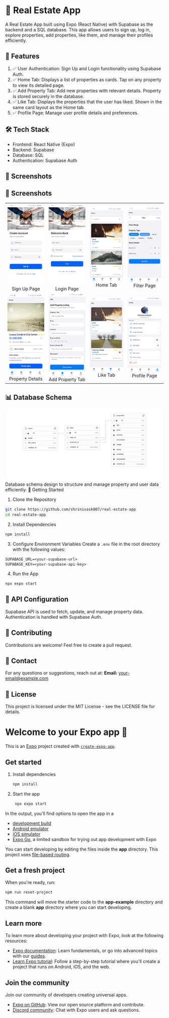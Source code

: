# 🏡 Real Estate App
A Real Estate App built using Expo (React Native) with Supabase as the backend and a SQL database. This app allows users to sign up, log in, explore properties, add properties, like them, and manage their profiles efficiently.

## 📱 Features
1. ✅ User Authentication: Sign Up and Login functionality using Supabase Auth.
2. ✅ Home Tab: Displays a list of properties as cards. Tap on any property to view its detailed page.
3. ✅ Add Property Tab: Add new properties with relevant details. Property is stored securely in the database.
4. ✅ Like Tab: Displays the properties that the user has liked. Shown in the same card layout as the Home tab.
5. ✅ Profile Page: Manage user profile details and preferences.

## 🛠️ Tech Stack
- Frontend: React Native (Expo)
- Backend: Supabase
- Database: SQL
- Authentication: Supabase Auth

## 📸 Screenshots

## 📸 Screenshots

<table>
  <tr>
    <td align="center">
      <img src="./screenshots/signup.jpg" alt="Sign Up" width="200"/>
      <br/>Sign Up Page
    </td>
    <td align="center">
      <img src="./screenshots/login.jpg" alt="Login" width="200"/>
      <br/>Login Page
    </td>
    <td align="center">
      <img src="./screenshots/home.jpg" alt="Home" width="200"/>
      <br/>Home Tab
    </td>
    <td align="center">
      <img src="./screenshots/filter.jpg" alt="Filter" width="200"/>
      <br/>Filter Page
    </td>
  </tr>
  <tr>
    <td align="center">
      <img src="./screenshots/property-details.jpg" alt="Property Details" width="200"/>
      <br/>Property Details
    </td>
    <td align="center">
      <img src="./screenshots/add-property.jpg" alt="Add Property" width="200"/>
      <br/>Add Property Tab
    </td>
    <td align="center">
      <img src="./screenshots/like.jpg" alt="Like" width="200"/>
      <br/>Like Tab
    </td>
    <td align="center">
      <img src="./screenshots/profile.jpg" alt="Profile" width="200"/>
      <br/>Profile Page
    </td>
  </tr>
</table>


## 📊 Database Schema

![Database Schema](./screenshots/dbschema.png)
Database schema design to structure and manage property and user data efficiently.
🚀 Getting Started

1. Clone the Repository
```bash
git clone https://github.com/shrinivask007/real-estate-app
cd real-estate-app
```
2. Install Dependencies
```bash
npm install
```
3. Configure Environment Variables
Create a `.env` file in the root directory with the following values:
```
SUPABASE_URL=<your-supabase-url>
SUPABASE_KEY=<your-supabase-api-key>
```
4. Run the App
```bash
npx expo start
```
## 📄 API Configuration
Supabase API is used to fetch, update, and manage property data. Authentication is handled with Supabase Auth.
## 📝 Contributing
Contributions are welcome! Feel free to create a pull request.
## 📧 Contact
For any questions or suggestions, reach out at:
**Email:** [your-email@example.com](mailto:shrinivassk18@gmail.com)
## 📜 License
This project is licensed under the MIT License - see the LICENSE file for details.

# Welcome to your Expo app 👋

This is an [Expo](https://expo.dev) project created with [`create-expo-app`](https://www.npmjs.com/package/create-expo-app).

## Get started

1. Install dependencies

   ```bash
   npm install
   ```

2. Start the app

   ```bash
    npx expo start
   ```

In the output, you'll find options to open the app in a

- [development build](https://docs.expo.dev/develop/development-builds/introduction/)
- [Android emulator](https://docs.expo.dev/workflow/android-studio-emulator/)
- [iOS simulator](https://docs.expo.dev/workflow/ios-simulator/)
- [Expo Go](https://expo.dev/go), a limited sandbox for trying out app development with Expo

You can start developing by editing the files inside the **app** directory. This project uses [file-based routing](https://docs.expo.dev/router/introduction).

## Get a fresh project

When you're ready, run:

```bash
npm run reset-project
```

This command will move the starter code to the **app-example** directory and create a blank **app** directory where you can start developing.

## Learn more

To learn more about developing your project with Expo, look at the following resources:

- [Expo documentation](https://docs.expo.dev/): Learn fundamentals, or go into advanced topics with our [guides](https://docs.expo.dev/guides).
- [Learn Expo tutorial](https://docs.expo.dev/tutorial/introduction/): Follow a step-by-step tutorial where you'll create a project that runs on Android, iOS, and the web.

## Join the community

Join our community of developers creating universal apps.

- [Expo on GitHub](https://github.com/expo/expo): View our open source platform and contribute.
- [Discord community](https://chat.expo.dev): Chat with Expo users and ask questions.
